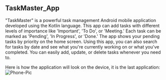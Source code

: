 ## TaskMaster_App

"TaskMaster" is a powerful task management Android mobile application developed using 
the Kotlin language. This app can add tasks with different levels of importance like 'Important', 'To 
Do', or 'Meeting.' Each task can be marked as 'Pending', 'In Progress', or 'Done.' The app shows your 
pending tasks by priority on the home screen. Using this app, you can also search for tasks by date 
and see what you're currently working on or what you've completed.  You can easily add, update, or 
delete tasks whenever you need to.

Here is how the application will look on the device, it is the last application:
![Phone-Pic](https://github.com/user-attachments/assets/00930fc7-2ad7-4321-9c32-83ad2828a3b4)

